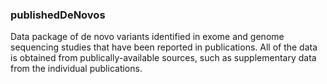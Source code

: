 ### publishedDeNovos
Data package of de novo variants identified in exome and genome sequencing
studies that have been reported in publications. All of the data is obtained
from publically-available sources, such as supplementary data from the
individual publications.
